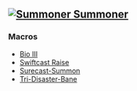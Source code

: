 ## [![Summoner](https://img.finalfantasyxiv.com/lds/promo/h/b/ZwJFxv3XnfqB5N6tKbgXKnj6BU.png) Summoner ](https://na.finalfantasyxiv.com/jobguide/summoner/)  

### Macros

- [Bio III](Bio-III.md)
- [Swiftcast Raise](../../Common/Swiftcast-Raise.md)
- [Surecast-Summon](Surecast-Summon.md)
- [Tri-Disaster-Bane](Tri-Disaster-Bane)